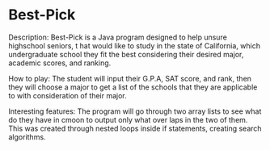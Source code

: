 # Best-Pick

Description: 
Best-Pick is a Java program designed to help unsure highschool seniors, t
hat would like to study in the state of California, which undergraduate school 
they fit the best considering their desired major, academic scores, and ranking. 


How to play: 
The student will input their G.P.A, SAT score, and rank, then they will choose
a major to get a list of the schools that they are applicable to with consideration of their major. 

Interesting features: The program will go through two array lists to see what 
do they have in cmoon to output only what over laps in the two of them. This was
created through nested loops inside if statements, creating search algorithms.  
